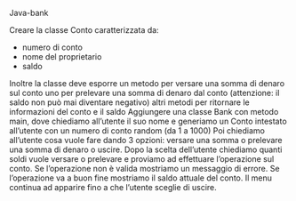 Java-bank

Creare la classe Conto caratterizzata da:

- numero di conto
- nome del proprietario
- saldo

Inoltre la classe deve esporre
un metodo per versare una somma di denaro sul conto
uno per prelevare una somma di denaro dal conto (attenzione: il saldo non può mai diventare negativo)
altri metodi per ritornare le informazioni del conto e il saldo
Aggiungere una classe Bank con metodo main, dove chiediamo all’utente il suo nome e generiamo un Conto intestato all’utente con un numero di conto random (da 1 a 1000)
Poi chiediamo all’utente cosa vuole fare dando 3 opzioni: versare una somma o prelevare una somma di denaro o uscire.
Dopo la scelta dell’utente chiediamo quanti soldi vuole versare o prelevare e proviamo ad effettuare l’operazione sul conto.
Se l’operazione non è valida mostriamo un messaggio di errore. Se l’operazione va a buon fine mostriamo il saldo attuale del conto. Il menu continua ad apparire fino a che l’utente sceglie di uscire.

